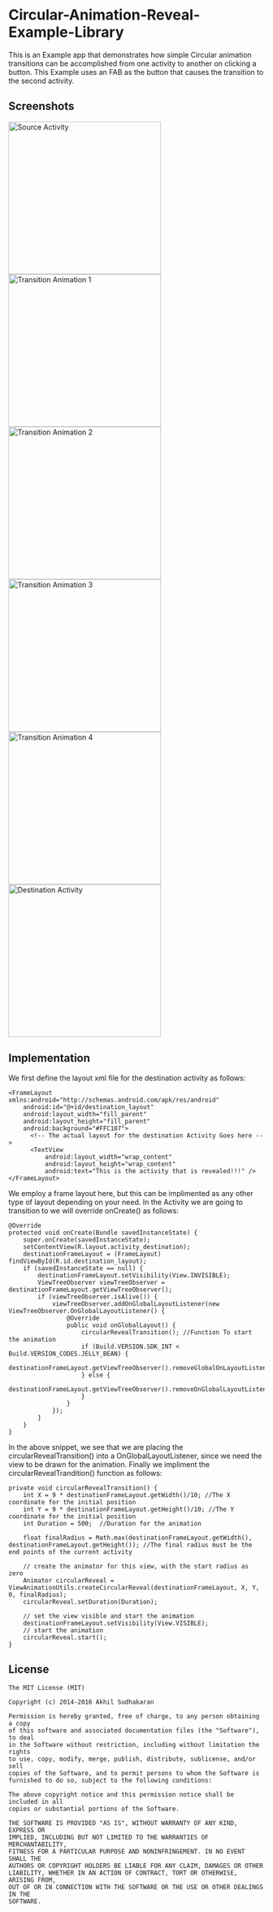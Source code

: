 # Circular-Animation-Reveal-Example-Library

This is an Example app that demonstrates how simple Circular animation transitions can be accomplished from one activity to another on clicking a button. This Example uses an FAB as the button that causes the transition to the second activity.

## Screenshots
<!--
![Source Activity](http://i.imgur.com/9AqqpfY.png)
![Transition Animation 1](http://i.imgur.com/Vy3Z0bt.png)
![Transition Animation 2](http://i.imgur.com/OfeNQZE.png)
![Transition Animation 3](http://i.imgur.com/YIwDoHJ.png)
![Transition Animation 4](http://i.imgur.com/RJndOqT.png)
![Destination Activity](http://i.imgur.com/V97E4rU.png)
-->
<img src="http://i.imgur.com/9AqqpfY.png" alt="Source Activity" width="300px"> <img src="http://i.imgur.com/Vy3Z0bt.png" alt="Transition Animation 1" width="300px"> <img src="http://i.imgur.com/OfeNQZE.png" alt="Transition Animation 2" width="300px"> <img src="http://i.imgur.com/YIwDoHJ.png" alt="Transition Animation 3" width="300px"> <img src="http://i.imgur.com/RJndOqT.png" alt="Transition Animation 4" width="300px"> <img src="http://i.imgur.com/V97E4rU.png" alt="Destination Activity" width="300px">

## Implementation
We first define the layout xml file for the destination activity as follows:

    <FrameLayout xmlns:android="http://schemas.android.com/apk/res/android"
        android:id="@+id/destination_layout"
        android:layout_width="fill_parent"
        android:layout_height="fill_parent"
        android:background="#FFC107">
          <!-- The actual layout for the destination Activity Goes here -->
          <TextView
              android:layout_width="wrap_content"
              android:layout_height="wrap_content"
              android:text="This is the activity that is revealed!!!" />
    </FrameLayout>

We employ a frame layout here, but this can be implimented as any other type of layout depending on your need.
In the Activity we are going to transition to we will override onCreate() as follows:

    @Override
    protected void onCreate(Bundle savedInstanceState) {
        super.onCreate(savedInstanceState);
        setContentView(R.layout.activity_destination);
        destinationFrameLayout = (FrameLayout) findViewById(R.id.destination_layout);
        if (savedInstanceState == null) {
            destinationFrameLayout.setVisibility(View.INVISIBLE);
            ViewTreeObserver viewTreeObserver = destinationFrameLayout.getViewTreeObserver();
            if (viewTreeObserver.isAlive()) {
                viewTreeObserver.addOnGlobalLayoutListener(new ViewTreeObserver.OnGlobalLayoutListener() {
                    @Override
                    public void onGlobalLayout() {
                        circularRevealTransition(); //Function To start the animation
                        if (Build.VERSION.SDK_INT < Build.VERSION_CODES.JELLY_BEAN) {
                            destinationFrameLayout.getViewTreeObserver().removeGlobalOnLayoutListener(this);
                        } else {
                            destinationFrameLayout.getViewTreeObserver().removeOnGlobalLayoutListener(this);
                        }
                    }
                });
            }
        }
    }

In the above snippet, we see that we are placing the circularRevealTransition() into a OnGlobalLayoutListener, since we need the view to be drawn for the animation.
Finally we impliment the circularRevealTrandition() function as follows:

    private void circularRevealTransition() {
        int X = 9 * destinationFrameLayout.getWidth()/10; //The X coordinate for the initial position
        int Y = 9 * destinationFrameLayout.getHeight()/10; //The Y coordinate for the initial position
        int Duration = 500;  //Duration for the animation

        float finalRadius = Math.max(destinationFrameLayout.getWidth(), destinationFrameLayout.getHeight()); //The final radius must be the end points of the current activity

        // create the animator for this view, with the start radius as zero
        Animator circularReveal = ViewAnimationUtils.createCircularReveal(destinationFrameLayout, X, Y, 0, finalRadius);
        circularReveal.setDuration(Duration);

        // set the view visible and start the animation
        destinationFrameLayout.setVisibility(View.VISIBLE);
        // start the animation
        circularReveal.start();
    }



## License
    The MIT License (MIT)

    Copyright (c) 2014-2016 Akhil Sudhakaran
    
    Permission is hereby granted, free of charge, to any person obtaining a copy
    of this software and associated documentation files (the "Software"), to deal
    in the Software without restriction, including without limitation the rights
    to use, copy, modify, merge, publish, distribute, sublicense, and/or sell
    copies of the Software, and to permit persons to whom the Software is
    furnished to do so, subject to the following conditions:
    
    The above copyright notice and this permission notice shall be included in all
    copies or substantial portions of the Software.
    
    THE SOFTWARE IS PROVIDED "AS IS", WITHOUT WARRANTY OF ANY KIND, EXPRESS OR
    IMPLIED, INCLUDING BUT NOT LIMITED TO THE WARRANTIES OF MERCHANTABILITY,
    FITNESS FOR A PARTICULAR PURPOSE AND NONINFRINGEMENT. IN NO EVENT SHALL THE
    AUTHORS OR COPYRIGHT HOLDERS BE LIABLE FOR ANY CLAIM, DAMAGES OR OTHER
    LIABILITY, WHETHER IN AN ACTION OF CONTRACT, TORT OR OTHERWISE, ARISING FROM,
    OUT OF OR IN CONNECTION WITH THE SOFTWARE OR THE USE OR OTHER DEALINGS IN THE
    SOFTWARE.
